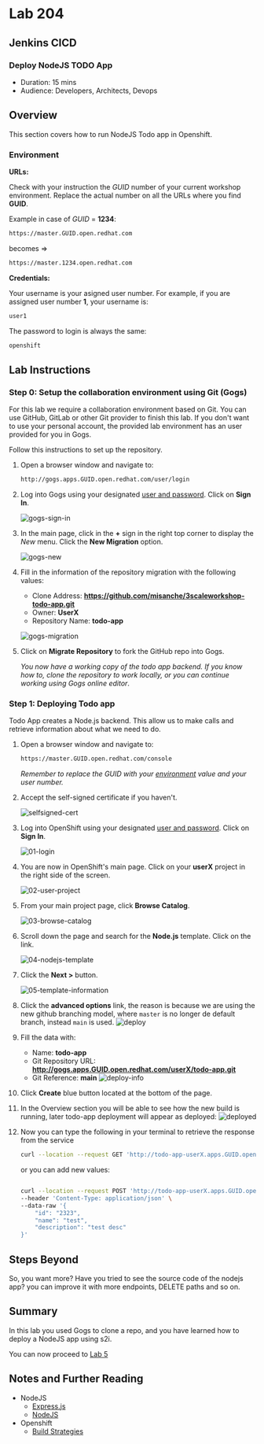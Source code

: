 # Lab 204

## Jenkins CICD

### Deploy NodeJS TODO App

* Duration: 15 mins
* Audience: Developers, Architects, Devops

## Overview

This section covers how to run NodeJS Todo app in Openshift.

### Environment

**URLs:**

Check with your instruction the *GUID* number of your current workshop environment. Replace the actual number on all the URLs where you find **GUID**. 

Example in case of *GUID* = **1234**: 

```bash
https://master.GUID.open.redhat.com
```

becomes =>

```bash
https://master.1234.open.redhat.com
```

**Credentials:**

Your username is your asigned user number. For example, if you are assigned user number **1**, your username is: 

```bash
user1
```

The password to login is always the same:

```bash
openshift
```

## Lab Instructions

### Step 0: Setup the collaboration environment using Git (Gogs)

For this lab we require a collaboration environment based on Git. You can use GitHub, GitLab or other Git provider to finish this lab. If you don't want to use your personal account, the provided lab environment has an user provided for you in Gogs.

Follow this instructions to set up the repository.

1. Open a browser window and navigate to:

    ```bash
    http://gogs.apps.GUID.open.redhat.com/user/login
    ```

2. Log into Gogs using your designated [user and password](#environment). Click on **Sign In**.

    ![gogs-sign-in](images/consume-01.png "Sign In")

3. In the main page, click in the **+** sign in the right top corner to display the *New* menu. Click the **New Migration** option.

    ![gogs-new](images/consume-02.png "New Migration")

4. Fill in the information of the repository migration with the following values:

    * Clone Address: **https://github.com/misanche/3scaleworkshop-todo-app.git**
    * Owner: **UserX**
    * Repository Name: **todo-app**

    ![gogs-migration](images/consume-03.png "New Migration Repository")

5. Click on **Migrate Repository** to fork the GitHub repo into Gogs.

    *You now have a working copy of the todo app backend. If you know how to, clone the repository to work locally, or you can continue working using Gogs online editor*.

### Step 1: Deploying Todo app

Todo App creates a Node.js backend. This allow us to make calls and retrieve information about what we need to do.

1. Open a browser window and navigate to:

    ```bash
    https://master.GUID.open.redhat.com/console
    ```

    *Remember to replace the GUID with your [environment](#environment) value and your user number.*

2. Accept the self-signed certificate if you haven't.

    ![selfsigned-cert](images/00-selfsigned-cert.png "Self-Signed Cert")

3. Log into OpenShift using your designated [user and password](#environment). Click on **Sign In**.

    ![01-login](images/deploy-01.png "OpenShift Login")

4. You are now in OpenShift's main page. Click on your **userX** project in the right side of the screen.

    ![02-user-project](images/deploy-02.png "User Project")

5. From your main project page, click **Browse Catalog**.

    ![03-browse-catalog](images/deploy-03.png "Catalog")

6. Scroll down the page and search for the **Node.js** template. Click on the link.

    ![04-nodejs-template](images/consume-08.png "Template")

7. Click the **Next >** button.

    ![05-template-information](images/consume-09.png "Information")
8. Click the **advanced options** link, the reason is because we are using the new github branching model, where `master` is no longer de default branch, instead `main` is used.
    ![deploy](images/deploy-04.png "Deploy node")
9.  Fill the data with:
    * Name: **todo-app**
    * Git Repository URL: **http://gogs.apps.GUID.open.redhat.com/userX/todo-app.git**
    * Git Reference: **main**
    ![deploy-info](images/deploy-05.png "Deploy info")
10. Click **Create** blue button located at the bottom of the page.
11. In the Overview section you will be able to see how the new build is running, later todo-app deployment will appear as deployed:
     ![deployed](images/deploy-06.png "Deployed")
12. Now you can type the following in your terminal to retrieve the response from the service
    ```bash
    curl --location --request GET 'http://todo-app-userX.apps.GUID.open.redhat.com/items'
    ```
    or you can add new values:

    ```bash
    
    curl --location --request POST 'http://todo-app-userX.apps.GUID.open.redhat.com/items' \
    --header 'Content-Type: application/json' \
    --data-raw '{
        "id": "2323",
        "name": "test",
        "description": "test desc"
    }'
    ```

## Steps Beyond

So, you want more? Have you tried to see the source code of the nodejs app? you can improve it with more endpoints, DELETE paths and so on.

## Summary

In this lab you used Gogs to clone a repo, and you have learned how to deploy a NodeJS app using s2i.

You can now proceed to [Lab 5](../lab05/#lab-5)

## Notes and Further Reading

* NodeJS
  * [Express.js](https://expressjs.com)
  * [NodeJS](https://nodejs.org)
* Openshift
  * [Build Strategies](https://docs.openshift.com/container-platform/4.7/cicd/builds/build-strategies.html)
